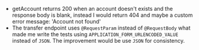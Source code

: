 - getAccount returns 200 when an account doesn't exists and the response body is blank, instead I would return 404 and maybe a custom error message: 'Account not found'
- The transfer endpoint uses `@RequestParam` instead of `@RequestBody` what made me write the tests using `APPLICATION_FORM_URLENCODED_VALUE` instead of `JSON`. The improvement would be use `JSON` for consistency.